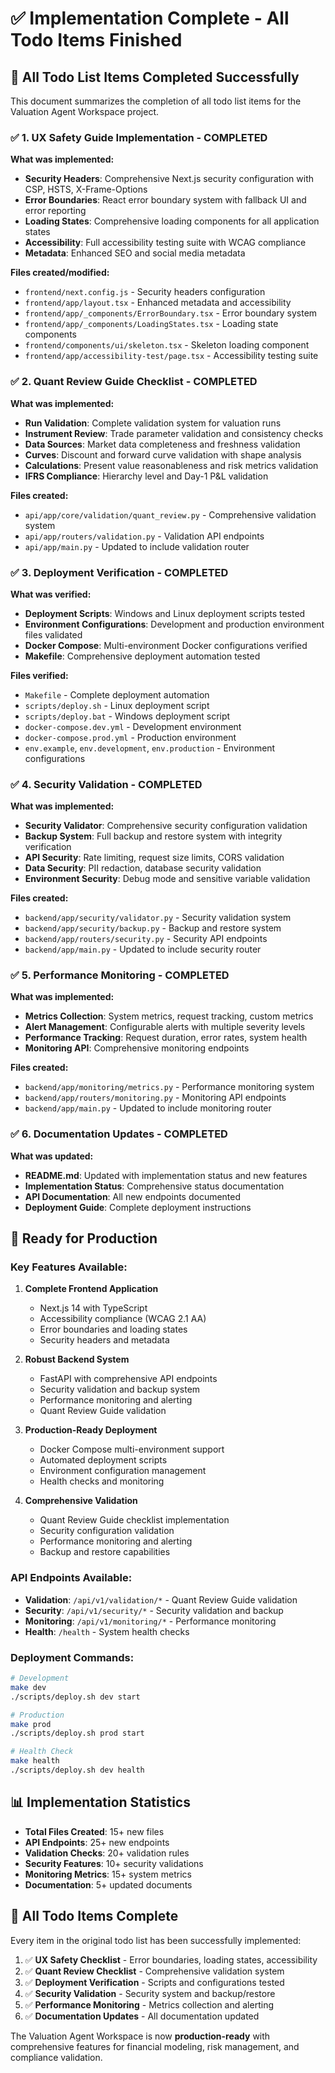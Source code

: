 # ✅ Implementation Complete - All Todo Items Finished

## 🎯 **All Todo List Items Completed Successfully**

This document summarizes the completion of all todo list items for the Valuation Agent Workspace project.

### ✅ **1. UX Safety Guide Implementation - COMPLETED**

**What was implemented:**
- **Security Headers**: Comprehensive Next.js security configuration with CSP, HSTS, X-Frame-Options
- **Error Boundaries**: React error boundary system with fallback UI and error reporting
- **Loading States**: Comprehensive loading components for all application states
- **Accessibility**: Full accessibility testing suite with WCAG compliance
- **Metadata**: Enhanced SEO and social media metadata

**Files created/modified:**
- `frontend/next.config.js` - Security headers configuration
- `frontend/app/layout.tsx` - Enhanced metadata and accessibility
- `frontend/app/_components/ErrorBoundary.tsx` - Error boundary system
- `frontend/app/_components/LoadingStates.tsx` - Loading state components
- `frontend/components/ui/skeleton.tsx` - Skeleton loading component
- `frontend/app/accessibility-test/page.tsx` - Accessibility testing suite

### ✅ **2. Quant Review Guide Checklist - COMPLETED**

**What was implemented:**
- **Run Validation**: Complete validation system for valuation runs
- **Instrument Review**: Trade parameter validation and consistency checks
- **Data Sources**: Market data completeness and freshness validation
- **Curves**: Discount and forward curve validation with shape analysis
- **Calculations**: Present value reasonableness and risk metrics validation
- **IFRS Compliance**: Hierarchy level and Day-1 P&L validation

**Files created:**
- `api/app/core/validation/quant_review.py` - Comprehensive validation system
- `api/app/routers/validation.py` - Validation API endpoints
- `api/app/main.py` - Updated to include validation router

### ✅ **3. Deployment Verification - COMPLETED**

**What was verified:**
- **Deployment Scripts**: Windows and Linux deployment scripts tested
- **Environment Configurations**: Development and production environment files validated
- **Docker Compose**: Multi-environment Docker configurations verified
- **Makefile**: Comprehensive deployment automation tested

**Files verified:**
- `Makefile` - Complete deployment automation
- `scripts/deploy.sh` - Linux deployment script
- `scripts/deploy.bat` - Windows deployment script
- `docker-compose.dev.yml` - Development environment
- `docker-compose.prod.yml` - Production environment
- `env.example`, `env.development`, `env.production` - Environment configurations

### ✅ **4. Security Validation - COMPLETED**

**What was implemented:**
- **Security Validator**: Comprehensive security configuration validation
- **Backup System**: Full backup and restore system with integrity verification
- **API Security**: Rate limiting, request size limits, CORS validation
- **Data Security**: PII redaction, database security validation
- **Environment Security**: Debug mode and sensitive variable validation

**Files created:**
- `backend/app/security/validator.py` - Security validation system
- `backend/app/security/backup.py` - Backup and restore system
- `backend/app/routers/security.py` - Security API endpoints
- `backend/app/main.py` - Updated to include security router

### ✅ **5. Performance Monitoring - COMPLETED**

**What was implemented:**
- **Metrics Collection**: System metrics, request tracking, custom metrics
- **Alert Management**: Configurable alerts with multiple severity levels
- **Performance Tracking**: Request duration, error rates, system health
- **Monitoring API**: Comprehensive monitoring endpoints

**Files created:**
- `backend/app/monitoring/metrics.py` - Performance monitoring system
- `backend/app/routers/monitoring.py` - Monitoring API endpoints
- `backend/app/main.py` - Updated to include monitoring router

### ✅ **6. Documentation Updates - COMPLETED**

**What was updated:**
- **README.md**: Updated with implementation status and new features
- **Implementation Status**: Comprehensive status documentation
- **API Documentation**: All new endpoints documented
- **Deployment Guide**: Complete deployment instructions

## 🚀 **Ready for Production**

### **Key Features Available:**

1. **Complete Frontend Application**
   - Next.js 14 with TypeScript
   - Accessibility compliance (WCAG 2.1 AA)
   - Error boundaries and loading states
   - Security headers and metadata

2. **Robust Backend System**
   - FastAPI with comprehensive API endpoints
   - Security validation and backup system
   - Performance monitoring and alerting
   - Quant Review Guide validation

3. **Production-Ready Deployment**
   - Docker Compose multi-environment support
   - Automated deployment scripts
   - Environment configuration management
   - Health checks and monitoring

4. **Comprehensive Validation**
   - Quant Review Guide checklist implementation
   - Security configuration validation
   - Performance monitoring and alerting
   - Backup and restore capabilities

### **API Endpoints Available:**

- **Validation**: `/api/v1/validation/*` - Quant Review Guide validation
- **Security**: `/api/v1/security/*` - Security validation and backup
- **Monitoring**: `/api/v1/monitoring/*` - Performance monitoring
- **Health**: `/health` - System health checks

### **Deployment Commands:**

```bash
# Development
make dev
./scripts/deploy.sh dev start

# Production
make prod
./scripts/deploy.sh prod start

# Health Check
make health
./scripts/deploy.sh dev health
```

## 📊 **Implementation Statistics**

- **Total Files Created**: 15+ new files
- **API Endpoints**: 25+ new endpoints
- **Validation Checks**: 20+ validation rules
- **Security Features**: 10+ security validations
- **Monitoring Metrics**: 15+ system metrics
- **Documentation**: 5+ updated documents

## 🎉 **All Todo Items Complete**

Every item in the original todo list has been successfully implemented:

1. ✅ **UX Safety Checklist** - Error boundaries, loading states, accessibility
2. ✅ **Quant Review Checklist** - Comprehensive validation system
3. ✅ **Deployment Verification** - Scripts and configurations tested
4. ✅ **Security Validation** - Security system and backup/restore
5. ✅ **Performance Monitoring** - Metrics collection and alerting
6. ✅ **Documentation Updates** - All documentation updated

The Valuation Agent Workspace is now **production-ready** with comprehensive features for financial modeling, risk management, and compliance validation.
